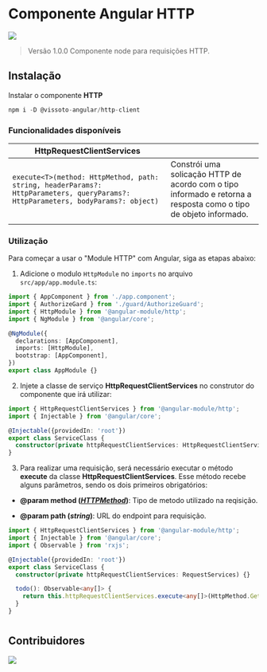 # Componente Angular HTTP

<img src="http://img.shields.io/static/v1?label=STATUS&message=FINALIZADO&color=orange&style=for-the-badge" />

> Versão 1.0.0 Componente node para requisições HTTP.

## Instalação

Instalar o componente **HTTP**

```typescript
npm i -D @vissoto-angular/http-client
```

### Funcionalidades disponíveis

|HttpRequestClientServices|  |
|--|--|
| `execute<T>(method: HttpMethod, path: string, headerParams?: HttpParameters, queryParams?: HttpParameters, bodyParams?: object)` | Constrói uma solicação HTTP de acordo com o tipo informado e retorna a resposta como o tipo de objeto informado. |
|||

### Utilização

Para começar a usar o "Module HTTP" com Angular, siga as etapas abaixo:

1. Adicione o modulo `HttpModule` no `imports` no arquivo `src/app/app.module.ts`:

```typescript
import { AppComponent } from './app.component';
import { AuthorizeGard } from './guard/AuthorizeGuard';
import { HttpModule } from '@angular-module/http';
import { NgModule } from '@angular/core';

@NgModule({
  declarations: [AppComponent],
  imports: [HttpModule],
  bootstrap: [AppComponent],
})
export class AppModule {}
```

2. Injete a classe de serviço **HttpRequestClientServices** no construtor do componente que irá utilizar:

```typescript
import { HttpRequestClientServices } from '@angular-module/http';
import { Injectable } from '@angular/core';

@Injectable({providedIn: 'root'})
export class ServiceClass {
  constructor(private httpRequestClientServices: HttpRequestClientServices) {}
}
```

3. Para realizar uma requisição, será necessário executar o método **execute** da classe **HttpRequestClientServices**. Esse método recebe alguns parâmetros, sendo os dois primeiros obrigatórios:

- **@param method (_[HTTPMethod]()_)**: Tipo de metodo utilizado na reqisição.

- **@param path (_string_)**: URL do endpoint para requisição.

```typescript
import { HttpRequestClientServices } from '@angular-module/http';
import { Injectable } from '@angular/core';
import { Observable } from 'rxjs';

@Injectable({providedIn: 'root'})
export class ServiceClass {
  constructor(private httpRequestClientServices: RequestServices) {}

  todo(): Observable<any[]> {
    return this.httpRequestClientServices.execute<any[]>(HttpMethod.Get, `/url`);
  }
}
```
#
## Contribuidores
<a href="https://github.com/FlavioVissoto/angular-http/graphs/contributors">
  <img src="https://contrib.rocks/image?repo=FlavioVissoto/angular-http" />
</a>
